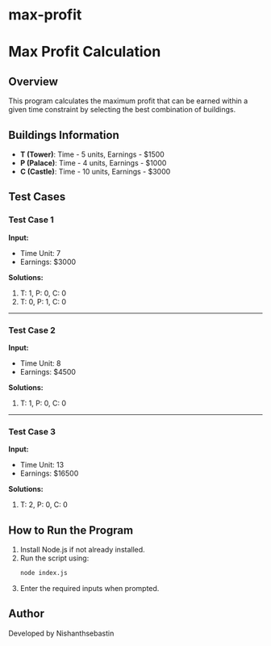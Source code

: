 # max-profit

# Max Profit Calculation

## Overview
This program calculates the maximum profit that can be earned within a given time constraint by selecting the best combination of buildings.

## Buildings Information
- **T (Tower)**: Time - 5 units, Earnings - $1500
- **P (Palace)**: Time - 4 units, Earnings - $1000
- **C (Castle)**: Time - 10 units, Earnings - $3000

## Test Cases

### **Test Case 1**
**Input:**
- Time Unit: 7
- Earnings: $3000

**Solutions:**
1. T: 1, P: 0, C: 0
2. T: 0, P: 1, C: 0

---

### **Test Case 2**
**Input:**
- Time Unit: 8
- Earnings: $4500

**Solutions:**
1. T: 1, P: 0, C: 0

---

### **Test Case 3**
**Input:**
- Time Unit: 13
- Earnings: $16500

**Solutions:**
1. T: 2, P: 0, C: 0

## How to Run the Program
1. Install Node.js if not already installed.
2. Run the script using:
   ```sh
   node index.js
   ```
3. Enter the required inputs when prompted.

## Author
Developed by Nishanthsebastin

